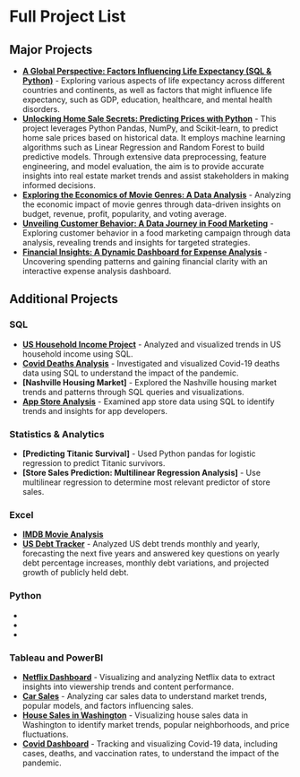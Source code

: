 # Full Project List

## Major Projects
- **[A Global Perspective: Factors Influencing Life Expectancy (SQL & Python)](https://github.com/kjuliaaustin/project1)** - Exploring various aspects of life expectancy across different countries and continents, as well as factors that might influence life expectancy, such as GDP, education, healthcare, and mental health disorders.
- **[Unlocking Home Sale Secrets: Predicting Prices with Python](https://github.com/kjuliaaustin/financial_planning_project)** - This project leverages Python Pandas, NumPy, and Scikit-learn, to predict home sale prices based on historical data. It employs machine learning algorithms such as Linear Regression and Random Forest to build predictive models. Through extensive data preprocessing, feature engineering, and model evaluation, the aim is to provide accurate insights into real estate market trends and assist stakeholders in making informed decisions.
- **[Exploring the Economics of Movie Genres: A Data Analysis](https://github.com/kjuliaaustin/movie_genres)** - Analyzing the economic impact of movie genres through data-driven insights on budget, revenue, profit, popularity, and voting average.
- **[Unveiling Customer Behavior: A Data Journey in Food Marketing](https://github.com/kjuliaaustin/ufood_marketing)** - Exploring customer behavior in a food marketing campaign through data analysis, revealing trends and insights for targeted strategies.
- **[Financial Insights: A Dynamic Dashboard for Expense Analysis](https://github.com/kjuliaaustin/expenses_tracker)** - Uncovering spending patterns and gaining financial clarity with an interactive expense analysis dashboard.

## Additional Projects
### SQL
- **[US Household Income Project](https://github.com/kjuliaaustin/us-household_income)** - Analyzed and visualized trends in US household income using SQL.
- **[Covid Deaths Analysis](https://github.com/kjuliaaustin/covid_deaths)** - Investigated and visualized Covid-19 deaths data using SQL to understand the impact of the pandemic.
- **[Nashville Housing Market]** - Explored the Nashville housing market trends and patterns through SQL queries and visualizations.
- **[App Store Analysis](https://github.com/kjuliaaustin/app_store)** - Examined app store data using SQL to identify trends and insights for app developers.

### Statistics & Analytics
- **[Predicting Titanic Survival]** - Used Python pandas for logistic regression to predict Titanic survivors.
- **[Store Sales Prediction: Multilinear Regression Analysis]** - Use multilinear regression to determine most relevant predictor of store sales.

### Excel
- **[IMDB Movie Analysis](https://github.com/kjuliaaustin/IMDB_movie)**
- **[US Debt Tracker](https://github.com/kjuliaaustin/project1)** - Analyzed US debt trends monthly and yearly, forecasting the next five years and answered key questions on yearly debt percentage increases, monthly debt variations, and projected growth of publicly held debt.

### Python
-
-
-

### Tableau and PowerBI
- **[Netflix Dashboard](https://public.tableau.com/app/profile/katharina.austin/viz/NetflixPortfolioProject_17108129793280/Netflix)** - Visualizing and analyzing Netflix data to extract insights into viewership trends and content performance.
- **[Car Sales](https://public.tableau.com/app/profile/katharina.austin/viz/CarSalesDashboardPortfolioProject/Dashboard1)** - Analyzing car sales data to understand market trends, popular models, and factors influencing sales.
- **[House Sales in Washington](https://public.tableau.com/app/profile/katharina.austin/viz/WashingtonHouseSalesPortfolioProject/KingCountyHouseSales)** - Visualizing house sales data in Washington to identify market trends, popular neighborhoods, and price fluctuations.
- **[Covid Dashboard](https://public.tableau.com/app/profile/katharina.austin/viz/CovidDashboardPortfolioProject_17104548356590/Dashboard1)** - Tracking and visualizing Covid-19 data, including cases, deaths, and vaccination rates, to understand the impact of the pandemic.
